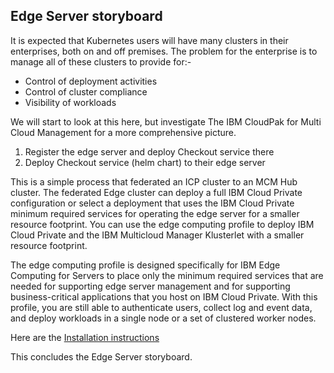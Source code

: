 ## Edge Server storyboard

It is expected that Kubernetes users will have many clusters in their enterprises, both on and off premises. The problem for the enterprise is to manage all of these clusters to provide for:-

- Control of deployment activities
- Control of cluster compliance
- Visibility of workloads

We will start to look at this here, but investigate The IBM CloudPak for Multi Cloud Management for a more comprehensive picture.

1. Register the edge server and deploy Checkout service there
2. Deploy Checkout service (helm chart) to their edge server

This is a simple process that federated an ICP cluster to an MCM Hub cluster. The federated Edge cluster can deploy a full IBM Cloud Private configuration or select a deployment that uses the IBM Cloud Private minimum required services for operating the edge server for a smaller resource footprint. You can use the edge computing profile to deploy IBM Cloud Private and the IBM Multicloud Manager Klusterlet with a smaller resource footprint.

The edge computing profile is designed specifically for IBM Edge Computing for Servers to place only the minimum required services that are needed for supporting edge server management and for supporting business-critical applications that you host on IBM Cloud Private. With this profile, you are still able to authenticate users, collect log and event data, and deploy workloads in a single node or a set of clustered worker nodes.

Here are the [Installation instructions](https://www.ibm.com/support/knowledgecenter/SSBS6K_3.2.0/supported_environments/edge/install_edge.html)

This concludes the Edge Server storyboard.
